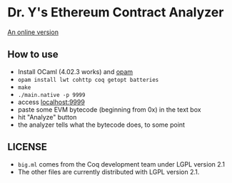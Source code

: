 # Dr. Y's Ethereum Contract Analyzer

[An online version](http://dr-y.no-ip.net)

## How to use

* Install OCaml (4.02.3 works) and [opam](https://opam.ocaml.org/)
* `opam install lwt cohttp coq getopt batteries`
* `make`
* `./main.native -p 9999`
* access [localhost:9999](http://localhost:9999)
* paste some EVM bytecode (beginning from 0x) in the text box
* hit "Analyze" button
* the analyzer tells what the bytecode does, to some point

## LICENSE

* `big.ml` comes from the Coq development team under LGPL version 2.1
* The other files are currently distributed with LGPL version 2.1.

